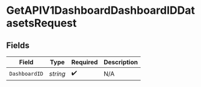 # GetAPIV1DashboardDashboardIDDatasetsRequest


## Fields

| Field              | Type               | Required           | Description        |
| ------------------ | ------------------ | ------------------ | ------------------ |
| `DashboardID`      | *string*           | :heavy_check_mark: | N/A                |